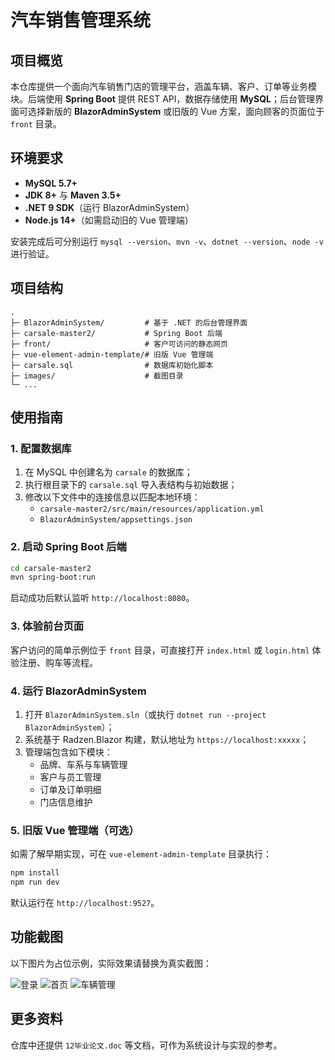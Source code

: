 # 汽车销售管理系统

## 项目概览
本仓库提供一个面向汽车销售门店的管理平台，涵盖车辆、客户、订单等业务模块。后端使用 **Spring Boot** 提供 REST API，数据存储使用 **MySQL**；后台管理界面可选择新版的 **BlazorAdminSystem** 或旧版的 Vue 方案，面向顾客的页面位于 `front` 目录。

## 环境要求
- **MySQL 5.7+**
- **JDK 8+** 与 **Maven 3.5+**
- **.NET 9 SDK**（运行 BlazorAdminSystem）
- **Node.js 14+**（如需启动旧的 Vue 管理端）

安装完成后可分别运行 `mysql --version`、`mvn -v`、`dotnet --version`、`node -v` 进行验证。

## 项目结构
```
.
├─ BlazorAdminSystem/         # 基于 .NET 的后台管理界面
├─ carsale-master2/           # Spring Boot 后端
├─ front/                     # 客户可访问的静态网页
├─ vue-element-admin-template/# 旧版 Vue 管理端
├─ carsale.sql                # 数据库初始化脚本
├─ images/                    # 截图目录
└─ ...
```

## 使用指南
### 1. 配置数据库
1. 在 MySQL 中创建名为 `carsale` 的数据库；
2. 执行根目录下的 `carsale.sql` 导入表结构与初始数据；
3. 修改以下文件中的连接信息以匹配本地环境：
   - `carsale-master2/src/main/resources/application.yml`
   - `BlazorAdminSystem/appsettings.json`

### 2. 启动 Spring Boot 后端
```bash
cd carsale-master2
mvn spring-boot:run
```
启动成功后默认监听 `http://localhost:8080`。

### 3. 体验前台页面
客户访问的简单示例位于 `front` 目录，可直接打开 `index.html` 或 `login.html` 体验注册、购车等流程。

### 4. 运行 BlazorAdminSystem
1. 打开 `BlazorAdminSystem.sln`（或执行 `dotnet run --project BlazorAdminSystem`）；
2. 系统基于 Radzen.Blazor 构建，默认地址为 `https://localhost:xxxxx`；
3. 管理端包含如下模块：
   - 品牌、车系与车辆管理
   - 客户与员工管理
   - 订单及订单明细
   - 门店信息维护

### 5. 旧版 Vue 管理端（可选）
如需了解早期实现，可在 `vue-element-admin-template` 目录执行：
```bash
npm install
npm run dev
```
默认运行在 `http://localhost:9527`。

## 功能截图
以下图片为占位示例，实际效果请替换为真实截图：

![登录](./images/1.png)
![首页](./images/2.png)
![车辆管理](./images/3.png)

## 更多资料
仓库中还提供 `12毕业论文.doc` 等文档，可作为系统设计与实现的参考。
